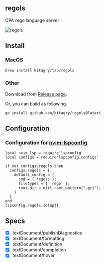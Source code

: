 ## regols

OPA rego language server

![regols](https://user-images.githubusercontent.com/21323222/148948494-d6a59424-d68a-4ab2-8cf4-4759dc9b6316.gif)

## Install

### MacOS

```bash
brew install kitagry/tap/regols
```

### Other

Download from [Release page](https://github.com/kitagry/regols/releases).

Or, you can build as following.

```bash
go install github.com/kitagry/regols@latest
```

## Configuration

### Configuration for [nvim-lspconfig](https://github.com/neovim/nvim-lspconfig)

```vim
local nvim_lsp = require'lspconfig'
local configs = require'lspconfig.configs'

if not configs.regols then
  configs.regols = {
    default_config = {
      cmd = {'regols'};
      filetypes = { 'rego' };
      root_dir = util.root_pattern(".git");
    }
  }
end
lspconfig.regols.setup{}
```

## Specs

- [x] textDocument/publishDiagnostics
- [x] textDocument/formatting
- [x] textDocument/definition
- [x] textDocument/completion
- [x] textDocument/hover
